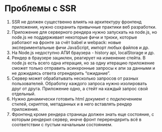 # Проблемы c SSR

1. SSR не должен существенно влиять на архитектуру фронтенд приложения, нужно сохранить привычные практики веб разработки. 
2. Приложение для серверного рендера нужно запускать на node.js, но node.js не поддерживает некоторые фичи и трюки, 
которые работают на фронте за счёт babel и webpack: новые экспериментальные фичи JavaScript, импорт любых файлов и др.
3. На Node.js недоступно АПИ браузера - history api, localStorage и др.
4. Рендер в браузере зациклен, реагирует на изменение стейта. В node.js есть всего одна итерация, но за одну итерацию приложение сможет только отправить асинхронные запросы к апи за данными и не дожидаясь ответа отрендерить “ожидание”. 
5. Сервер может обрабатывать несколько запросов от разных пользователей. Обработку каждого запроса нужно изолировать друг от друга. Приложение одно, а стейт на каждый запрос свой отдельный. 
6. Нужно динамически готовить html документ с подключением стилей, скриптов, метаданных и в него вставлять рендер приложения.
7. Фронтенд кроме рендера страницы должен знать еще состояние, с которым рендерил сервер, иначе фронт перерендерить всё в соответствии с пустым начальным состоянием.
